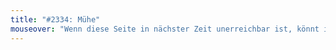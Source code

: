 ```yaml
---
title: "#2334: Mühe"
mouseover: "Wenn diese Seite in nächster Zeit unerreichbar ist, könnt ihr euch vermutlich denken, wer seine Hände im Spiel hatte."
---
```

